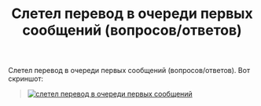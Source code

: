 ﻿---
title: "Слетел перевод в очереди первых сообщений (вопросов/ответов)"
se.owner.user_id: 532877
se.owner.display_name: "Зонтик"
se.owner.link: "https://ru.meta.stackoverflow.com/users/532877/%d0%97%d0%be%d0%bd%d1%82%d0%b8%d0%ba"
se.link: "https://ru.meta.stackoverflow.com/questions/12485/%d0%a1%d0%bb%d0%b5%d1%82%d0%b5%d0%bb-%d0%bf%d0%b5%d1%80%d0%b5%d0%b2%d0%be%d0%b4-%d0%b2-%d0%be%d1%87%d0%b5%d1%80%d0%b5%d0%b4%d0%b8-%d0%bf%d0%b5%d1%80%d0%b2%d1%8b%d1%85-%d1%81%d0%be%d0%be%d0%b1%d1%89%d0%b5%d0%bd%d0%b8%d0%b9-%d0%b2%d0%be%d0%bf%d1%80%d0%be%d1%81%d0%be%d0%b2-%d0%be%d1%82%d0%b2%d0%b5%d1%82%d0%be%d0%b2"
se.question_id: 12485
se.post_type: question
---
<p>Слетел перевод в очереди первых сообщений (вопросов/ответов). Вот скриншот:</p>
<blockquote>
<p><a href="https://i.stack.imgur.com/oLUHN.png" rel="nofollow noreferrer"><img src="https://i.stack.imgur.com/oLUHN.png" alt="слетел перевод в очереди первых сообщений" /></a></p>
</blockquote>
